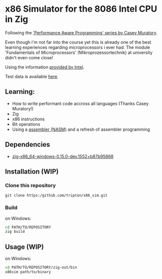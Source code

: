 # x86 Simulator for the 8086 Intel CPU in Zig

Following the ['Performance Aware Programming' series by Casey Muratory](https://www.computerenhance.com/p/table-of-contents).

Even though i'm not far into the course yet this is already one of the best learning experiences regarding microprocessors i ever had. The module 'Fundamentals of Microprocessors' (Mikroprozessortechnik) at university didn't even come close!

Using the information [provided by Intel](https://www.ceibo.com/eng/datasheets/Intel_8086_Family_Users_Manual.pdf).

Test data is available [here](https://github.com/cmuratori/computer_enhance).

## Learning:
- How to write performant code accross all languages (Thanks Casey Muratory!)
- Zig
- x86 instructions
- Bit operations
- Using a [assembler (NASM)](https://nasm.us/) and a refresh of assembler programming

## Dependencies
- [zig-x86_64-windows-0.15.0-dev.1552+b87b95868](https://ziglang.org/download/)

## Installation (WIP)
### Clone this repository
```
git clone https:/github.com/tripton/x86_sim.git
```

### Build
on Windows:
```bash
cd PATH/TO/REPOSITORY
zig build
```

## Usage (WIP)
on Windows:
```bash
cd PATH/TO/REPOSITORY/zig-out/bin
x86sim path/to/binary
```

